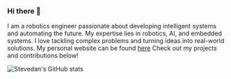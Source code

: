 ### Hi there 🙌

 I am a robotics engineer passionate about developing intelligent systems and automating the future. My expertise lies in robotics, AI, and embedded systems. I love tackling complex problems and turning ideas into real-world solutions. My personal website can be found [here](https://stevedanomodolor.github.io/)
 Check out my projects and contributions below!

![Stevedan's GitHub stats](https://github-readme-stats.vercel.app/api?username=stevedanomodolor&show_icons=true&theme=radical)
